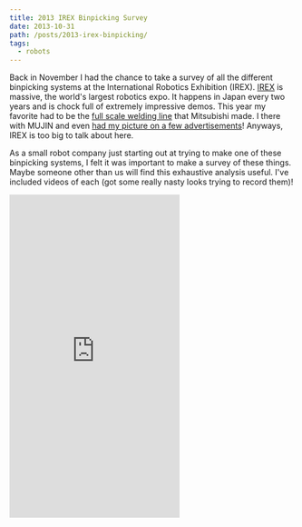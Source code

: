 ```yaml
---
title: 2013 IREX Binpicking Survey
date: 2013-10-31
path: /posts/2013-irex-binpicking/
tags:
  - robots
---
```



Back in November I had the chance to take a survey of all the different binpicking systems at the International Robotics Exhibition (IREX). [IREX](http://www.nikkan.co.jp/eve/irex/english/) is massive, the world's largest robotics expo. It happens in Japan every two years and is chock full of extremely impressive demos. This year my favorite had to be the [full scale welding line](http://youtu.be/QR4lG98Ehng) that Mitsubishi made. I there with MUJIN and even [had my picture on a few advertisements](/images/misc/IMG_20131107_102636.jpg)! Anyways, IREX is too big to talk about here.

As a small robot company just starting out at trying to make one of these binpicking systems, I felt it was important to make a survey of these things. Maybe someone other than us will find this exhaustive analysis useful. I've included videos of each (got some really nasty looks trying to record them)!

<iframe style="height: 569px;" src="https://docs.google.com/presentation/d/1UHa4pqw1bnrdN5l-d-cL84rmfrxs0kg98q3t2X60boA/embed?start=false&loop=false&delayms=3000" frameborder="0" allowfullscreen="true" mozallowfullscreen="true" webkitallowfullscreen="true"></iframe>  
